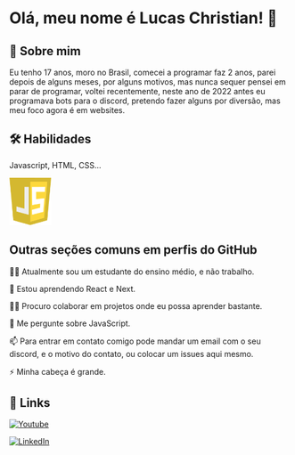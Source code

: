 
# Olá, meu nome é Lucas Christian! 👋


## 🚀 Sobre mim
Eu tenho 17 anos, moro no Brasil, comecei a 
programar faz 2 anos, parei depois de alguns meses, por 
alguns motivos, mas nunca sequer pensei em parar de 
programar, voltei recentemente, neste ano de 2022
antes eu programava bots para o discord, pretendo fazer
alguns por diversão, mas meu foco agora é em websites.


## 🛠 Habilidades
Javascript, HTML, CSS...

<img src="https://github.com/Lucas-Christian/Lucas-Christian/blob/main/JavaScript-logo.png?raw=true" alt="Logo JavaScript" width="75" height="85" />

## Outras seções comuns em perfis do GitHub
👩‍💻 Atualmente sou um estudante do ensino médio, e 
não trabalho.

🧠 Estou aprendendo React e Next.

👯‍♀️ Procuro colaborar em projetos onde eu 
possa aprender bastante.

💬 Me pergunte sobre JavaScript.

📫 Para entrar em contato comigo pode mandar um email
com o seu discord, e o motivo do contato, ou colocar um
issues aqui mesmo.

⚡️ Minha cabeça é grande.


## 🔗 Links
[![Youtube](https://img.shields.io/badge/Youtube-FF0000?style=for-the-badge&logo=youtube&logoColor=white)](https://www.youtube.com/c/LordLuch)

[![LinkedIn](https://img.shields.io/badge/linkedin-0A66C2?style=for-the-badge&logo=linkedin&logoColor=white)](https://www.linkedin.com/in/lucas-christian-226846245/)

